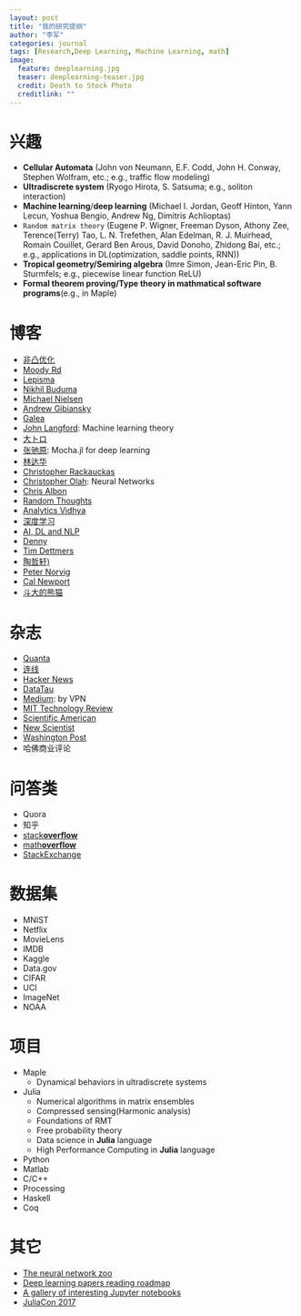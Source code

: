 ```yaml
---
layout: post
title: "我的研究提纲"
author: "李军"
categories: journal
tags: [Research,Deep Learning, Machine Learning, math]
image:
  feature: deeplearning.jpg
  teaser: deeplearning-teaser.jpg
  credit: Death to Stock Photo
  creditlink: ""
---
```


# 兴趣

* <b>Cellular Automata</b> (John von Neumann, E.F. Codd, John H. Conway, Stephen Wolfram, etc.; e.g., traffic flow modeling)
* <b>Ultradiscrete system</b> (Ryogo Hirota, S. Satsuma; e.g., soliton interaction)
* <b>Machine learning</b>/<b>deep learning</b> (Michael I. Jordan, Geoff Hinton, Yann Lecun, Yoshua Bengio, Andrew Ng, Dimitris Achlioptas)
* `Random matrix theory` (Eugene P. Wigner, Freeman Dyson, Athony Zee, Terence(Terry) Tao, L. N. Trefethen, Alan Edelman, R. J. Muirhead, Romain Couillet, Gerard Ben Arous, David Donoho, Zhidong Bai, etc.; e.g., applications in DL(optimization, saddle points, RNN))
* <b>Tropical geometry/Semiring algebra</b> (Imre Simon, Jean-Eric Pin, B. Sturmfels; e.g., piecewise linear function ReLU)
* <b>Formal theorem proving/Type theory in mathmatical software programs</b>(e.g., in Maple)

# 博客

* [非凸优化](http://www.offconvex.org)
* [Moody Rd](http://blog.mrtz.org)
* [Lepisma](https://lepisma.github.io/archive/)
* [Nikhil Buduma](http://nikhilbuduma.com)
* [Michael Nielsen](http://michaelnielsen.org)
* [Andrew Gibiansky](http://andrew.gibiansky.com)
* [Galea](https://galeascience.wordpress.com)
* [John Langford](http://hunch.net): Machine learning theory
* [大トロ](http://blog.otoro.net)
* [张驰原](http://blog.pluskid.org/?page_id=683): Mocha.jl for deep learning
* [林达华](https://dahuasky.wordpress.com)
* [Christopher Rackauckas](http://www.stochasticlifestyle.com)
* [Christopher Olah](http://colah.github.io): Neural Networks
* [Chris Albon](https://chrisalbon.com)
* [Random Thoughts](http://rt.dgyblog.com/ref/ref-learning-deep-learning.html)
* [Analytics Vidhya](https://www.analyticsvidhya.com/blog/)
* [深度学习](http://deeplearning.net/reading-list/)
* [AI, DL and NLP](http://www.wildml.com)
* [Denny](http://blog.dennybritz.com)
* [Tim Dettmers](http://timdettmers.com)
* [陶哲轩)](https://terrytao.wordpress.com)
* [Peter Norvig](http://norvig.com)
* [Cal Newport](http://calnewport.com)
* [斗大的熊猫](http://blog.topspeedsnail.com)

# 杂志

* [Quanta](https://www.quantamagazine.org)
* [连线](https://www.wired.com/category/magazine/)
* [Hacker News](https://news.ycombinator.com)
* [DataTau](http://www.datatau.com)
* [Medium](https://medium.com): by VPN
* [MIT Technology Review](https://www.technologyreview.com)
* [Scientific American](https://www.scientificamerican.com)
* [New Scientist](https://www.newscientist.com)
* [Washington Post](https://www.washingtonpost.com)
* 哈佛商业评论

# 问答类

* Quora
* 知乎
* [stack**overflow**](https://stackoverflow.com)
* [math**overflow**](https://mathoverflow.net)
* [StackExchange](https://stackexchange.com)

# 数据集

* MNIST
* Netflix
* MovieLens
* IMDB
* Kaggle
* Data.gov
* CIFAR
* UCI
* ImageNet
* NOAA

# 项目

* Maple
  * Dynamical behaviors in ultradiscrete systems
* Julia
  * Numerical algorithms in matrix ensembles
  * Compressed sensing(Harmonic analysis)
  * Foundations of RMT
  * Free probability theory
  * Data science in **Julia** language
  * High Performance Computing in **Julia** language
* Python
* Matlab
* C/C++
* Processing
* Haskell
* Coq

# 其它

* [The neural network zoo](http://www.asimovinstitute.org/neural-network-zoo/)
* [Deep learning papers reading roadmap](https://github.com/songrotek/Deep-Learning-Papers-Reading-Roadmap)
* [A gallery of interesting Jupyter notebooks](https://github.com/jupyter/jupyter/wiki/A-gallery-of-interesting-Jupyter-Notebooks)
* [JuliaCon 2017](http://juliacon.org/2017/talks#workshop-2)

